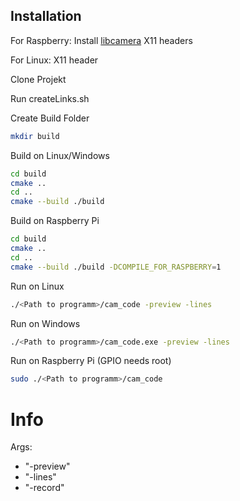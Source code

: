 ## Installation

For Raspberry:
Install [libcamera](https://github.com/kbingham/libcamera)
X11 headers

For Linux:
X11 header

Clone Projekt

Run createLinks.sh

Create Build Folder
```sh
mkdir build
```

Build on Linux/Windows
```sh
cd build
cmake ..
cd ..
cmake --build ./build
```

Build on Raspberry Pi
```sh
cd build
cmake ..
cd ..
cmake --build ./build -DCOMPILE_FOR_RASPBERRY=1
```

Run on Linux
```sh
./<Path to programm>/cam_code -preview -lines
```

Run on Windows
```sh
./<Path to programm>/cam_code.exe -preview -lines
```

Run on Raspberry Pi
(GPIO needs root)
```sh
sudo ./<Path to programm>/cam_code
```

# Info
Args:
- "-preview"
- "-lines"
- "-record"
